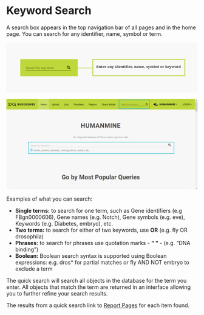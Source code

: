 # Keyword Search

A search box appears in the top navigation bar of all pages and in the home page. You can search for any identifier, name, symbol or term.

![Search bar in the top navigation bar](../../.gitbook/assets/search-mini-1.png)

![Search bars in the homepage](../../.gitbook/assets/homepage-search.png)

Examples of what you can search:

* **Single terms:** to search for one term, such as Gene identifiers \(e.g FBgn0000606\), Gene names \(e.g. Notch\), Gene symbols \(e.g. eve\), Keywords \(e.g. Diabetes, embryo\), etc. 
* **Two terms:** to search for either of two keywords, use **OR** \(e.g. fly OR drosophila\)
* **Phrases:** to search for phrases use quotation marks - **“ ”** -   \(e.g. “DNA binding”\)
* **Boolean:** Boolean search syntax is supported using Boolean expressions: e.g. dros\* for partial matches or fly AND NOT embryo to exclude a term

The quick search will search all objects in the database for the term you enter. All objects that match the term are returned in an interface allowing you to further refine your search results. 

The results from a quick search link to [Report Pages](https://flymine.readthedocs.io/en/latest/report-pages/Documentationreportpages.html#reportpages) for each item found.

